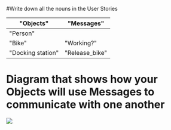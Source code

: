#Write down all the nouns in the User Stories

|"Objects"       |"Messages"|
|----------------|----------|
|"Person"        |          |
|"Bike"          |"Working?"|
|"Docking station"|"Release_bike"|

# Diagram that shows how your Objects will use Messages to communicate with one another
<img src="https://raw.githubusercontent.com/xavierloos/boris-bikes/master/part2/flowchart.png"/>